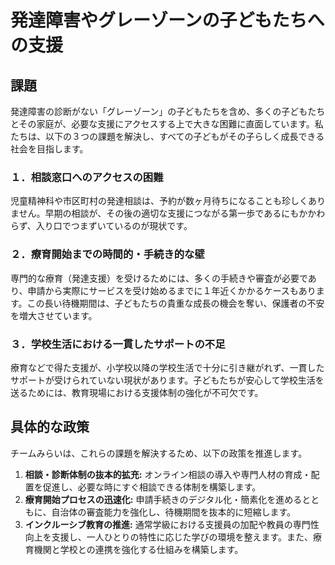 # 発達障害やグレーゾーンの子どもたちへの支援

## 課題

発達障害の診断がない「グレーゾーン」の子どもたちを含め、多くの子どもたちとその家庭が、必要な支援にアクセスする上で大きな困難に直面しています。私たちは、以下の３つの課題を解決し、すべての子どもがその子らしく成長できる社会を目指します。

### １．相談窓口へのアクセスの困難

児童精神科や市区町村の発達相談は、予約が数ヶ月待ちになることも珍しくありません。早期の相談が、その後の適切な支援につながる第一歩であるにもかかわらず、入り口でつまずいているのが現状です。

### ２．療育開始までの時間的・手続き的な壁

専門的な療育（発達支援）を受けるためには、多くの手続きや審査が必要であり、申請から実際にサービスを受け始めるまでに１年近くかかるケースもあります。この長い待機期間は、子どもたちの貴重な成長の機会を奪い、保護者の不安を増大させています。

### ３．学校生活における一貫したサポートの不足

療育などで得た支援が、小学校以降の学校生活で十分に引き継がれず、一貫したサポートが受けられていない現状があります。子どもたちが安心して学校生活を送るためには、教育現場における支援体制の強化が不可欠です。

## 具体的な政策

チームみらいは、これらの課題を解決するため、以下の政策を推進します。

1. **相談・診断体制の抜本的拡充:** オンライン相談の導入や専門人材の育成・配置を促進し、必要な時にすぐ相談できる体制を構築します。
2. **療育開始プロセスの迅速化:** 申請手続きのデジタル化・簡素化を進めるとともに、自治体の審査能力を強化し、待機期間を抜本的に短縮します。
3. **インクルーシブ教育の推進:** 通常学級における支援員の加配や教員の専門性向上を支援し、一人ひとりの特性に応じた学びの環境を整えます。また、療育機関と学校との連携を強化する仕組みを構築します。